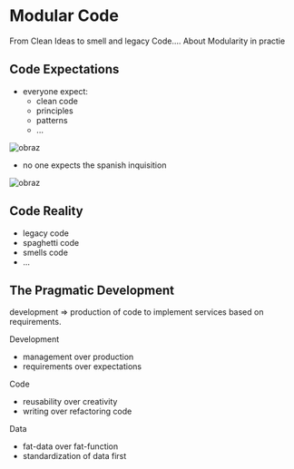 # Modular Code

From Clean Ideas to smell and legacy Code.... About Modularity in practie

## Code Expectations

+ everyone expect:
  + clean code
  + principles
  + patterns
  + ...
    
![obraz](https://github.com/tom-sapletta-com/clean-code/assets/5669657/96c736d2-a189-4894-9a1a-cfdf79232bfd)

  
+ no one expects the spanish inquisition
  

![obraz](https://github.com/tom-sapletta-com/clean-code/assets/5669657/fe601411-dcd3-43a3-a146-d8e136c57e54)



## Code Reality

+ legacy code
+ spaghetti code
+ smells code
+ ...



## The Pragmatic Development

development => production of code to implement services based on requirements.

Development
+ management over production
+ requirements over expectations

Code  
+ reusability over creativity
+ writing over refactoring code

Data
+ fat-data over fat-function
+ standardization of data first

